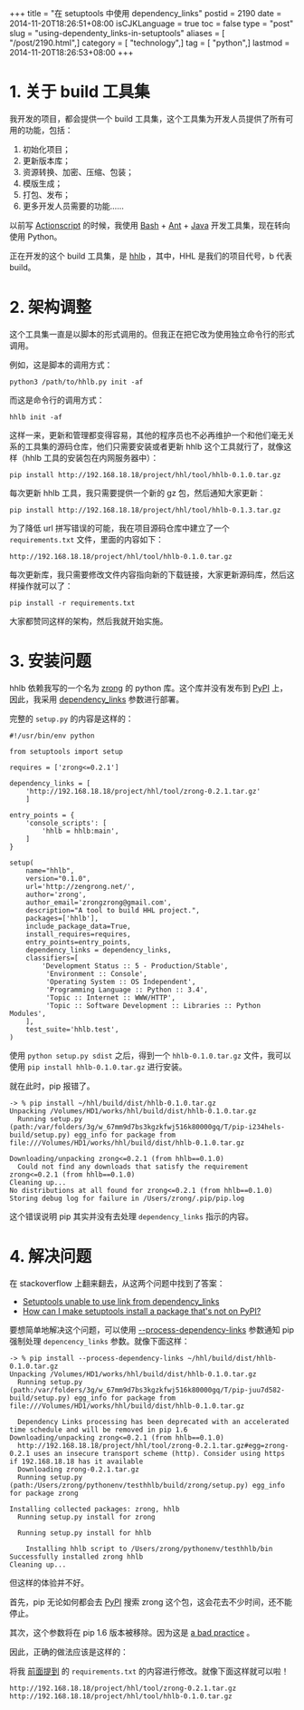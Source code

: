 +++
title = "在 setuptools 中使用 dependency_links"
postid = 2190
date = 2014-11-20T18:26:51+08:00
isCJKLanguage = true
toc = false
type = "post"
slug = "using-dependenty_links-in-setuptools"
aliases = [ "/post/2190.html",]
category = [ "technology",]
tag = [ "python",]
lastmod = 2014-11-20T18:26:53+08:00
+++


# 1. 关于 build 工具集

我开发的项目，都会提供一个 build 工具集，这个工具集为开发人员提供了所有可用的功能，包括：

1. 初始化项目；
1. 更新版本库；
1. 资源转换、加密、压缩、包装；
1. 模版生成；
1. 打包、发布；
1. 更多开发人员需要的功能……

以前写 [Actionscript][9] 的时候，我使用 [Bash][12] + [Ant][10] + [Java][11] 开发工具集，现在转向使用 Python。

正在开发的这个 build 工具集，是 [hhlb][1] ，其中，HHL 是我们的项目代号，b 代表 build。 <!--more-->

# 2. 架构调整

这个工具集一直是以脚本的形式调用的。但我正在把它改为使用独立命令行的形式调用。

例如，这是脚本的调用方式：

    python3 /path/to/hhlb.py init -af

而这是命令行的调用方式：

    hhlb init -af

这样一来，更新和管理都变得容易，其他的程序员也不必再维护一个和他们毫无关系的工具集的源码仓库，他们只需要安装或者更新 hhlb 这个工具就行了，就像这样（hhlb 工具的安装包在内网服务器中）：

    pip install http://192.168.18.18/project/hhl/tool/hhlb-0.1.0.tar.gz

每次更新 hhlb 工具，我只需要提供一个新的 gz 包，然后通知大家更新：

    pip install http://192.168.18.18/project/hhl/tool/hhlb-0.1.3.tar.gz

<a name="requirements"></a>
为了降低 url 拼写错误的可能，我在项目源码仓库中建立了一个 `requirements.txt` 文件，里面的内容如下：

    http://192.168.18.18/project/hhl/tool/hhlb-0.1.0.tar.gz

每次更新库，我只需要修改文件内容指向新的下载链接，大家更新源码库，然后这样操作就可以了：

    pip install -r requirements.txt

大家都赞同这样的架构，然后我就开始实施。

# 3. 安装问题

hhlb 依赖我写的一个名为 [zrong][2] 的 python 库。这个库并没有发布到 [PyPI][3] 上，因此，我采用 [dependency_links][4] 参数进行部署。

完整的 `setup.py` 的内容是这样的：

    #!/usr/bin/env python

    from setuptools import setup

    requires = ['zrong<=0.2.1']

    dependency_links = [
        'http://192.168.18.18/project/hhl/tool/zrong-0.2.1.tar.gz'
        ]

    entry_points = {
        'console_scripts': [
            'hhlb = hhlb:main',
        ]
    }

    setup(
        name="hhlb",
        version="0.1.0",
        url='http://zengrong.net/',
        author='zrong',
        author_email='zrongzrong@gmail.com',
        description="A tool to build HHL project.",
        packages=['hhlb'],
        include_package_data=True,
        install_requires=requires,
        entry_points=entry_points,
        dependency_links = dependency_links,
        classifiers=[
            'Development Status :: 5 - Production/Stable',
             'Environment :: Console',
             'Operating System :: OS Independent',
             'Programming Language :: Python :: 3.4',
             'Topic :: Internet :: WWW/HTTP',
             'Topic :: Software Development :: Libraries :: Python Modules',
        ],
        test_suite='hhlb.test',
    )

使用 `python setup.py sdist` 之后，得到一个 `hhlb-0.1.0.tar.gz` 文件，我可以使用 `pip install hhlb-0.1.0.tar.gz` 进行安装。

就在此时，pip 报错了。

    -> % pip install ~/hhl/build/dist/hhlb-0.1.0.tar.gz
    Unpacking /Volumes/HD1/works/hhl/build/dist/hhlb-0.1.0.tar.gz
      Running setup.py (path:/var/folders/3g/w_67mm9d7bs3kgzkfwj516k80000gq/T/pip-i234hels-build/setup.py) egg_info for package from file:///Volumes/HD1/works/hhl/build/dist/hhlb-0.1.0.tar.gz

    Downloading/unpacking zrong<=0.2.1 (from hhlb==0.1.0)
      Could not find any downloads that satisfy the requirement zrong<=0.2.1 (from hhlb==0.1.0)
    Cleaning up...
    No distributions at all found for zrong<=0.2.1 (from hhlb==0.1.0)
    Storing debug log for failure in /Users/zrong/.pip/pip.log

这个错误说明 pip 其实并没有去处理 `dependency_links` 指示的内容。

# 4. 解决问题

在 stackoverflow 上翻来翻去，从这两个问题中找到了答案：

- [Setuptools unable to use link from dependency_links][5]
- [How can I make setuptools install a package that's not on PyPI?][6]

要想简单地解决这个问题，可以使用 [--process-dependency-links][7] 参数通知 pip 强制处理 `depencency_links` 参数。就像下面这样：

    -> % pip install --process-dependency-links ~/hhl/build/dist/hhlb-0.1.0.tar.gz
    Unpacking /Volumes/HD1/works/hhl/build/dist/hhlb-0.1.0.tar.gz
      Running setup.py (path:/var/folders/3g/w_67mm9d7bs3kgzkfwj516k80000gq/T/pip-juu7d582-build/setup.py) egg_info for package from file:///Volumes/HD1/works/hhl/build/dist/hhlb-0.1.0.tar.gz

      Dependency Links processing has been deprecated with an accelerated time schedule and will be removed in pip 1.6
    Downloading/unpacking zrong<=0.2.1 (from hhlb==0.1.0)
      http://192.168.18.18/project/hhl/tool/zrong-0.2.1.tar.gz#egg=zrong-0.2.1 uses an insecure transport scheme (http). Consider using https if 192.168.18.18 has it available
      Downloading zrong-0.2.1.tar.gz
      Running setup.py (path:/Users/zrong/pythonenv/testhhlb/build/zrong/setup.py) egg_info for package zrong

    Installing collected packages: zrong, hhlb
      Running setup.py install for zrong

      Running setup.py install for hhlb

        Installing hhlb script to /Users/zrong/pythonenv/testhhlb/bin
    Successfully installed zrong hhlb
    Cleaning up...

但这样的体验并不好。

首先，pip 无论如何都会去 [PyPI][3] 搜索 zrong 这个包，这会花去不少时间，还不能停止。

其次，这个参数将在 pip 1.6 版本被移除。因为这是 [a bad practice][8] 。

因此，正确的做法应该是这样的：

将我 [前面提到](#requirements) 的 `requirements.txt` 的内容进行修改。就像下面这样就可以啦！

    http://192.168.18.18/project/hhl/tool/zrong-0.2.1.tar.gz
    http://192.168.18.18/project/hhl/tool/hhlb-0.1.0.tar.gz


[1]: http://doc.zengrong.net/1201/hhl/hhlb.html
[2]: https://github.com/zrong/python/
[3]: https://pypi.python.org/
[4]: http://pythonhosted.org/setuptools/setuptools.html#dependencies-that-aren-t-in-pypi
[5]: http://stackoverflow.com/questions/17366784/setuptools-unable-to-use-link-from-dependency-links
[6]: http://stackoverflow.com/questions/3472430/how-can-i-make-setuptools-install-a-package-thats-not-on-pypi
[7]: http://pip.readthedocs.org/en/latest/reference/pip_install.html#cmdoption--process-dependency-links
[8]: https://groups.google.com/forum/#!topic/pypa-dev/tJ6HHPQpyJ4
[9]: https://blog.zengrong.net/tag/as3/
[10]: https://blog.zengrong.net/tag/ant/
[11]: https://blog.zengrong.net/tag/java/
[12]: https://blog.zengrong.net/tag/bash/
